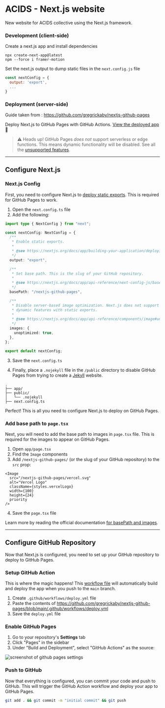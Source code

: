 # ACIDS - Next.js website

New website for ACIDS collective using the Next.js framework.

### Development (client-side)

Create a next.js app and install dependencies

```shell
npx create-next-app@latest
npm --force i framer-motion
```

Set the next.js output to dump static files in the `next.config.js` file

```javascript
const nextConfig = {
  output: 'export',
  ...
}
```

### Deployment (server-side)

Guide taken from : https://github.com/gregrickaby/nextjs-github-pages

Deploy Next.js to GitHub Pages with GitHub Actions. [View the deployed app](https://gregrickaby.github.io/nextjs-github-pages/) 🚀

> ⚠️ Heads up! GitHub Pages _does not_ support serverless or edge functions. This means dynamic functionality will be disabled. See all the [unsupported features](https://nextjs.org/docs/app/building-your-application/deploying/static-exports#unsupported-features).

---

## Configure Next.js

### Next.js Config

First, you need to configure Next.js to [deploy static exports](https://nextjs.org/docs/app/building-your-application/deploying/static-exports). This is required for GitHub Pages to work.

1. Open the `next.config.ts` file
2. Add the following:

```typescript
import type { NextConfig } from "next";

const nextConfig: NextConfig = {
  /**
   * Enable static exports.
   *
   * @see https://nextjs.org/docs/app/building-your-application/deploying/static-exports
   */
  output: "export",

  /**
   * Set base path. This is the slug of your GitHub repository.
   *
   * @see https://nextjs.org/docs/app/api-reference/next-config-js/basePath
   */
  basePath: "/nextjs-github-pages",

  /**
   * Disable server-based image optimization. Next.js does not support
   * dynamic features with static exports.
   *
   * @see https://nextjs.org/docs/app/api-reference/components/image#unoptimized
   */
  images: {
    unoptimized: true,
  },
};

export default nextConfig;
```

3. Save the `next.config.ts`

4. Finally, place a `.nojekyll` file in the `/public` directory to disable GitHub Pages from trying to create a [Jekyll](https://github.blog/2009-12-29-bypassing-jekyll-on-github-pages/) website.

```treeview
.
├── app/
├── public/
│   └── .nojekyll
├── next.config.ts
```

Perfect! This is all you need to configure Next.js to deploy on GitHub Pages.

### Add base path to `page.tsx`

Next, you will need to add the base path to images in `page.tsx` file. This is required for the images to appear on GitHub Pages.

1. Open `app/page.tsx`
2. Find the `Image` components
3. Add `/nextjs-github-pages/` (or the slug of your GitHub repository) to the `src` prop:

```tsx
<Image
  src="/nextjs-github-pages/vercel.svg"
  alt="Vercel Logo"
  className={styles.vercelLogo}
  width={100}
  height={24}
  priority
/>
```

4. Save the `page.tsx` file

Learn more by reading the official documentation [for basePath and images](https://nextjs.org/docs/app/api-reference/config/next-config-js/basePath#images).

---

## Configure GitHub Repository

Now that Next.js is configured, you need to set up your GitHub repository to deploy to GitHub Pages.

### Setup GitHub Action

This is where the magic happens! This [workflow file](https://github.com/gregrickaby/nextjs-github-pages/blob/main/.github/workflows/deploy.yml) will automatically build and deploy the app when you push to the `main` branch.

1. Create `.github/workflows/deploy.yml` file
2. Paste the contents of <https://github.com/gregrickaby/nextjs-github-pages/blob/main/.github/workflows/deploy.yml>
3. Save the `deploy.yml` file

### Enable GitHub Pages

1. Go to your repository's **Settings** tab
2. Click "Pages" in the sidebar
3. Under "Build and Deployment", select "GitHub Actions" as the source:

![screenshot of github pages settings](https://dl.dropboxusercontent.com/s/vf74zv2wcepnt9w/Screenshot%202025-02-03%20at%2021.10.06.png?dl=0)

### Push to GitHub

Now that everything is configured, you can commit your code and push to GitHub. This will trigger the GitHub Action workflow and deploy your app to GitHub Pages.

```bash
git add . && git commit -m "initial commit" && git push
```

